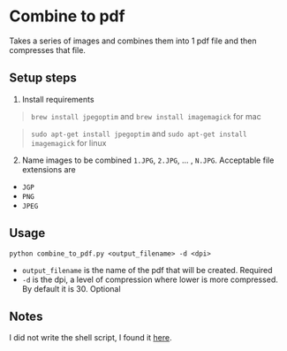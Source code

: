 # Combine to pdf
Takes a series of images and combines them into 1 pdf file and then compresses that file.

## Setup steps
1. Install requirements 

> `brew install jpegoptim` and `brew install imagemagick` for mac

> `sudo apt-get install jpegoptim` and `sudo apt-get install imagemagick` for linux

2. Name images to be combined `1.JPG`, `2.JPG`, ... , `N.JPG`. Acceptable file extensions are
- `JGP`
- `PNG`
- `JPEG`

## Usage
`python combine_to_pdf.py <output_filename> -d <dpi>`
- `output_filename` is the name of the pdf that will be created. Required
- `-d` is the dpi, a level of compression where lower is more compressed. By default it is 30. Optional

## Notes
I did not write the shell script, I found it [here](http://www.alfredklomp.com/programming/shrinkpdf/).
